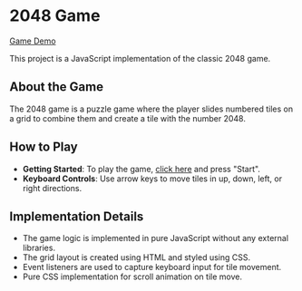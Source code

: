 # 2048 Game

[Game Demo](https://Igor-Yaremchuk.github.io/game-2048-js/)

 This project is a JavaScript implementation of the classic 2048 game.

 ## About the Game

 The 2048 game is a puzzle game where the player slides numbered tiles on a grid to combine them and create a tile with the number 2048.

## How to Play

 - **Getting Started**: To play the game, [click here](https://Igor-Yaremchuk.github.io/game-2048-js/) and press "Start".
 - **Keyboard Controls**: Use arrow keys to move tiles in up, down, left, or right directions.

## Implementation Details

 - The game logic is implemented in pure JavaScript without any external libraries.
 - The grid layout is created using HTML and styled using CSS.
 - Event listeners are used to capture keyboard input for tile movement.
 - Pure CSS implementation for scroll animation on tile move.
